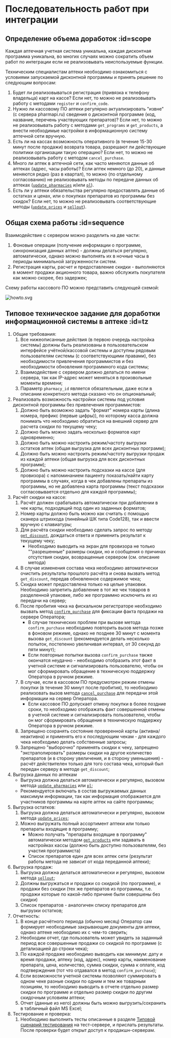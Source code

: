 # Последовательность работ при интеграции

## Определение объема доработок :id=scope

Каждая аптечная учетная система уникальна, каждая дисконтная программа уникальна, во многих случаях можно сократить объем работ по интеграции если не реализовывать неиспользуемые функции.

Техническим специалистам аптеки необходимо ознакомиться с условиями запускаемой дисконтной программы и принять решение по следующим вопросам:

1. Будет ли реализовываться регистрация (привязка к телефону владельца) карт на кассе? Если нет, то можно не реализовывать работу с методами `register`  и `confirm_code`.
2. Нужно ли кассовому ПО аптеки регулярно актуализировать "извне" (с сервера pharmapi.ru) сведения о дисконтной программе (код, название, перечень участвующих препаратов)? Если нет, то можно не реализовывать работу с методами `get_programs` и `get_products`, а внести необходимые настройки в информационную систему аптечной сети вручную.
3. Есть ли на кассах возможность оперативного (в течение 15-30 минут после продажи) возврата товара, разрешают ли действующие политики организации такую операцию? Если нет, то можно не реализовывать работу с методом `cancel_purchase`.
4. Много ли аптек в аптечной сети, как часто меняются данные об аптеках (адрес, часы работы)? Если аптек немного (до 20), и данные меняются редко (раз в квартал), то можно (по отдельному согласованию) не реализовывать методы по передаче данных об аптеках ([`update_pharmacies`](changes?id=pharmacies) и/или [`pl`](changes?id=xml_pl)).
5. Есть ли у аптеки обязательства регулярно предоставлять данные об остатках и ценах, или о покупках препаратов из программы без скидок? Если нет, то можно не реализовывать соответствующие методы ([`update_prices`](/methods/update_prices.md) и [`sellout`](/methods/sellout.md)).


## Общая схема работы :id=sequence

Взаимодействие с сервером можно разделить на две части:

1. Фоновые операции (получение информации о программе, синхронизация данных аптек) - должны делаться регулярно, автоматически, однако можно выполнять их в ночные часы в периоды минимальной загруженности систем.
2. Регистрация карты, расчет и предоставление скидки - выполняются в момент продажи акционного товара, важно обслужить покупателя как можно скорее, без задержек;

Схему работы кассового ПО можно представить следующей схемой:

![howto.svg](howto.svg)


## Типовое техническое задание для доработки информационной системы в аптеке :id=tz

1. Общие требования:
   1. Все нижеописанные действия (в первою очередь настройка системы) должны быть реализованы в пользовательском интерфейсе учётной/кассовой системы и доступны рядовым пользователям системы (с соответствующими правами), без необходимости  привлечения программистов и без необходимости обновления программного кода системы;
   2. Взаимодействие с сервером должно делаться по имени сервера, так как IP-адрес может меняться в произвольные моменты времени;
   3. Параметр `pharmacy_id` является обязательным, даже если в описании конкретного метода сказано что он опциональный;
2. Реализовать возможность настройки системы под условия дисконтной программы без привлечения программистов:
   1. Должно быть возможно задать "формат" номера карты (длина номера, префикс (первые цифры)), по которому касса должна понимать что необходимо обратиться на внешний сервер для расчета скидки по текущему чеку;
   2. Должно быть можно задать несколько форматов карт одновременно;
   3. Должно быть можно настроить режим/частоту выгрузки остатков аптек (общая выгрузка для всех дисконтных программ);
   4. Должно быть можно настроить режим/частоту выгрузки продаж из каждой аптеки (общая выгрузка для всех дисконтных программ);
   5. Должно быть можно настроить подсказки на кассе (для провизора) с напоминанием пациенту показать/найти карту программы в случаях, когда в чек добавлены препараты из программы, но не добавлена карта программы (текст подсказки согласовывается отдельно для каждой программы);
3. Расчёт скидки на кассе:
   1. Расчёт должен срабатывать автоматически при добавлении в чек карты, подходящий под один из заданных форматов;
   2. Номер карты должно быть можно как считать с помощью сканера штрихкода (линейный ШК типа Code128), так и ввести вручную с клавиатуры;
   3. Для расчёта скидки необходимо сделать запрос по методу [`get_discount`](/methods/get_discount.md), дождаться ответа и применить результат к текущему чеку; 
       * Необходимо выводить на экран для провизора не только ""разрешенные" размеры скидки, но и сообщения о причинах отсутствия скидки, возвращенные сервером (см. описание метода)
   4. В случае изменения состава чека необходимо автоматически очистить результаты прошлого расчёта и снова вызвать метод `get_discount`, передав обновленное содержимое чека;
   5. Скидка может предоставлена только на целые упаковки. Необходимо запретить добавление в тот же чек товаров в разделенной упаковке, либо же программно исключить их из передачи на сервер;
   6. После пробития чека на фискальном регистраторе необходимо вызвать метод [`confirm_purchase`](/methods/confirm_purchase.md) для фиксации факта продажи на сервере Оператора;
       * В случае технических проблем при вызове метода `confirm_purchase` необходимо повторить вызов метода позже в фоновом режиме, однако не позднее 30 минут с момента вызова `get_discount` (рекомендуется делать несколько попыток, постепенно увеличивая интервал, от 30 секунд до пяти минут);
       * Если повторные попытки вызова `confirm_purchase` также окончатся неудачно - необходимо отобразить этот факт в учетной системе и сигнализировать пользователю, чтобы он мог сформировать обращение в техническую поддержку Оператора в ручном режиме.
   7. В случае, если в кассовом ПО предусмотрен режим отмены покупки (в течение 30 минут после пробития), то необходимо реализовать вызов метода [`cancel_purchase`](/methods/cancel_purchase.md) для передачи этой информации на сервер Оператора.
       * Если кассовое ПО допускает отмену покупки в более поздние сроки, то необходимо отображать факт совершенной отмены в учетной системе и сигнализировать пользователю, чтобы он мог сформировать обращение в техническую поддержку Оператора в ручном режиме.
   8. Запрещено сохранять состояние проверенной карты (активна/неактивна) и применять его к последующим чекам - для каждого чека необходимо делать собственные запросы;
   9. Запрещено "выборочно" применять скидки к чеку, запрещено "экстраполировать" размеры скидки на другое количество препаратов (и в сторону увеличения, и в сторону уменьшения) - расчёт действителен только для того состава чека, который был передан серверу в методе `get_discount`;
4. Выгрузка данных по аптекам
   * Выгрузка должна делаться автоматически и регулярно, вызовом метода [`update_pharmacies`](/methods/update_pharmacies.md) или [`pl`](/methods/pl.md);
   * Рекомендуется включать в состав выгружаемых данных максимум информации, так как информация отображается для участников программы на карте аптек на сайте программы;
5. Выгрузка остатков:
   1. Выгрузка должна делаться автоматически и регулярно, вызовом метода [`update_prices`](/methods/update_prices.md);
   2. Можно выгружать полный ассортимент аптеки или только препараты входящие в программу;
       * Можно получать "препараты входящие в программу" автоматически методом [`get_products`](/methods/get_products.md) или задавать в настройках кассы (должно быть доступно пользователям, без участия программиста)
       * Список препаратов един для всех аптек сети (результат работы метода не зависит от кода переданной аптеки);
6. Выгрузка продаж:
   1. Выгрузка должна делаться автоматически и регулярно, вызовом метода [`sellout`](/methods/sellout.md);
   2. Должны выгружаться и продажи со скидкой (по программе), и продажи без скидки (тех же препаратов из программы, т.е. продажи которые по какой-либо причине были совершены без скидки)
   3. Список препаратов - аналогичен списку препаратов для выгрузки остатков;
7. Отчетность:
   1. В конце расчётного периода (обычно месяц) Оператор сам формирует необходимые закрывающие документы для аптеки, однако аптеке необходимо их с чем-то сверить;
   2. Необходим отчет, где пользователь может увидеть за заданный период все совершенные продажи со скидкой по программе (с детализацией до строки чека);
   3. По каждой продаже необходимо выводить как минимум: дату и время продажи, аптеку (код, адрес), номер карты, наименование препарата, цена, количество, сумма скидки, сумма к оплате, код подтверждения (тот что отдавался в метод `confirm_purchase`);
   4. Если возможности учетной системы позволяют суммировать в одном чеке разные скидки по одним и тем же товарным позициям, то необходимо выводить в отчете отдельно размер скидки по программе и отдельно размер скидки по другим скидочным условиям аптеки;
   5. Отчет (данные из него) должны быть можно выгрузить/сохранить в табличный файл MS Excel;
8. Тестирование и проверка:
   1. Необходимо выполнить тесты описанные в разделе [Типовой сценарий тестирования](/test-cases.md) на тест-сервере, и прислать результаты. После проверки будет открыт доступ к продакшн-серверам. 

